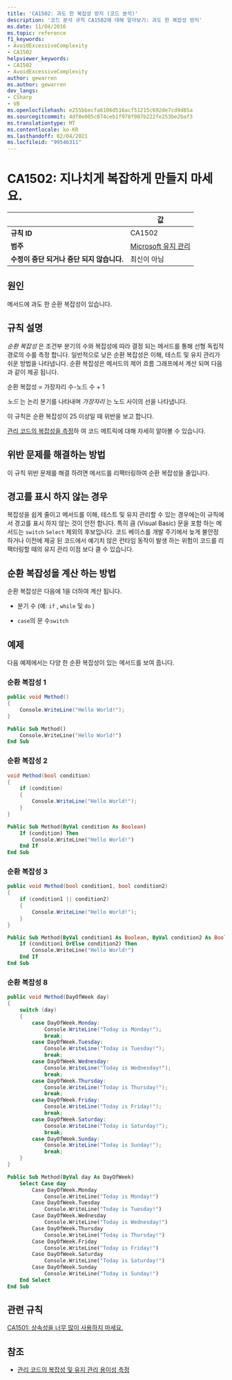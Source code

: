 ```yaml
---
title: 'CA1502: 과도 한 복잡성 방지 (코드 분석)'
description: '코드 분석 규칙 CA1502에 대해 알아보기: 과도 한 복잡성 방지'
ms.date: 11/04/2016
ms.topic: reference
f1_keywords:
- AvoidExcessiveComplexity
- CA1502
helpviewer_keywords:
- CA1502
- AvoidExcessiveComplexity
author: gewarren
ms.author: gewarren
dev_langs:
- CSharp
- VB
ms.openlocfilehash: e255bbecfa6106d516acf51215c692de7cd9d85a
ms.sourcegitcommit: 4df8e005c074ceb1f978f007b222fe253be2baf3
ms.translationtype: MT
ms.contentlocale: ko-KR
ms.lasthandoff: 02/04/2021
ms.locfileid: "99546311"
---
```

# <a name="ca1502-avoid-excessive-complexity"></a>CA1502: 지나치게 복잡하게 만들지 마세요.

| | 값 |
|-|-|
| **규칙 ID** |CA1502|
| **범주** |[Microsoft 유지 관리](maintainability-warnings.md)|
| **수정이 중단 되거나 중단 되지 않습니다.** |최신이 아님|

## <a name="cause"></a>원인

메서드에 과도 한 순환 복잡성이 있습니다.

## <a name="rule-description"></a>규칙 설명

*순환 복잡성* 은 조건부 분기의 수와 복잡성에 따라 결정 되는 메서드를 통해 선형 독립적 경로의 수를 측정 합니다. 일반적으로 낮은 순환 복잡성은 이해, 테스트 및 유지 관리가 쉬운 방법을 나타냅니다. 순환 복잡성은 메서드의 제어 흐름 그래프에서 계산 되며 다음과 같이 제공 됩니다.

순환 복잡성 = 가장자리 수-노드 수 + 1

*노드* 는 논리 분기를 나타내며 *가장자리* 는 노드 사이의 선을 나타냅니다.

이 규칙은 순환 복잡성이 25 이상일 때 위반을 보고 합니다.

[관리 코드의 복잡성을 측정](/visualstudio/code-quality/code-metrics-values)하 여 코드 메트릭에 대해 자세히 알아볼 수 있습니다.

## <a name="how-to-fix-violations"></a>위반 문제를 해결하는 방법

이 규칙 위반 문제를 해결 하려면 메서드를 리팩터링하여 순환 복잡성을 줄입니다.

## <a name="when-to-suppress-warnings"></a>경고를 표시 하지 않는 경우

복잡성을 쉽게 줄이고 메서드를 이해, 테스트 및 유지 관리할 수 있는 경우에는이 규칙에서 경고를 표시 하지 않는 것이 안전 합니다. 특히 큼 (Visual Basic) 문을 포함 하는 메서드는 `switch` `Select` 제외의 후보입니다. 코드 베이스를 개발 주기에서 늦게 불안정 하거나 이전에 제공 된 코드에서 예기치 않은 런타임 동작이 발생 하는 위험이 코드를 리팩터링할 때의 유지 관리 이점 보다 클 수 있습니다.

## <a name="how-cyclomatic-complexity-is-calculated"></a>순환 복잡성을 계산 하는 방법

순환 복잡성은 다음에 1을 더하여 계산 됩니다.

- 분기 수 (예: `if` , `while` 및 `do` )

- `case`의 문 수`switch`

## <a name="examples"></a>예제

다음 예제에서는 다양 한 순환 복잡성이 있는 메서드를 보여 줍니다.

### <a name="cyclomatic-complexity-of-1"></a>순환 복잡성 1

```csharp
public void Method()
{
    Console.WriteLine("Hello World!");
}
```

```vb
Public Sub Method()
    Console.WriteLine("Hello World!")
End Sub
```

### <a name="cyclomatic-complexity-of-2"></a>순환 복잡성 2

```csharp
void Method(bool condition)
{
    if (condition)
    {
        Console.WriteLine("Hello World!");
    }
}
```

```vb
Public Sub Method(ByVal condition As Boolean)
    If (condition) Then
        Console.WriteLine("Hello World!")
    End If
End Sub
```

### <a name="cyclomatic-complexity-of-3"></a>순환 복잡성 3

```csharp
public void Method(bool condition1, bool condition2)
{
    if (condition1 || condition2)
    {
        Console.WriteLine("Hello World!");
    }
}
```

```vb
Public Sub Method(ByVal condition1 As Boolean, ByVal condition2 As Boolean)
    If (condition1 OrElse condition2) Then
        Console.WriteLine("Hello World!")
    End If
End Sub
```

### <a name="cyclomatic-complexity-of-8"></a>순환 복잡성 8

```csharp
public void Method(DayOfWeek day)
{
    switch (day)
    {
        case DayOfWeek.Monday:
            Console.WriteLine("Today is Monday!");
            break;
        case DayOfWeek.Tuesday:
            Console.WriteLine("Today is Tuesday!");
            break;
        case DayOfWeek.Wednesday:
            Console.WriteLine("Today is Wednesday!");
            break;
        case DayOfWeek.Thursday:
            Console.WriteLine("Today is Thursday!");
            break;
        case DayOfWeek.Friday:
            Console.WriteLine("Today is Friday!");
            break;
        case DayOfWeek.Saturday:
            Console.WriteLine("Today is Saturday!");
            break;
        case DayOfWeek.Sunday:
            Console.WriteLine("Today is Sunday!");
            break;
    }
}
```

```vb
Public Sub Method(ByVal day As DayOfWeek)
    Select Case day
        Case DayOfWeek.Monday
            Console.WriteLine("Today is Monday!")
        Case DayOfWeek.Tuesday
            Console.WriteLine("Today is Tuesday!")
        Case DayOfWeek.Wednesday
            Console.WriteLine("Today is Wednesday!")
        Case DayOfWeek.Thursday
            Console.WriteLine("Today is Thursday!")
        Case DayOfWeek.Friday
            Console.WriteLine("Today is Friday!")
        Case DayOfWeek.Saturday
            Console.WriteLine("Today is Saturday!")
        Case DayOfWeek.Sunday
            Console.WriteLine("Today is Sunday!")
    End Select
End Sub
```

## <a name="related-rules"></a>관련 규칙

[CA1501: 상속성을 너무 많이 사용하지 마세요.](ca1501.md)

## <a name="see-also"></a>참조

- [관리 코드의 복잡성 및 유지 관리 용이성 측정](/visualstudio/code-quality/code-metrics-values)

